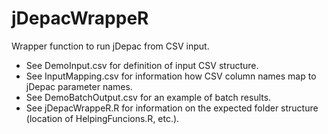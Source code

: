 # jDepacWrappeR
Wrapper function to run jDepac from CSV input.
 - See DemoInput.csv for definition of input CSV structure.
 - See InputMapping.csv for information how CSV column names map to jDepac parameter names.
 - See DemoBatchOutput.csv for an example of batch results.
 - See jDepacWrappeR.R for information on the expected folder structure (location of HelpingFuncions.R, etc.).
